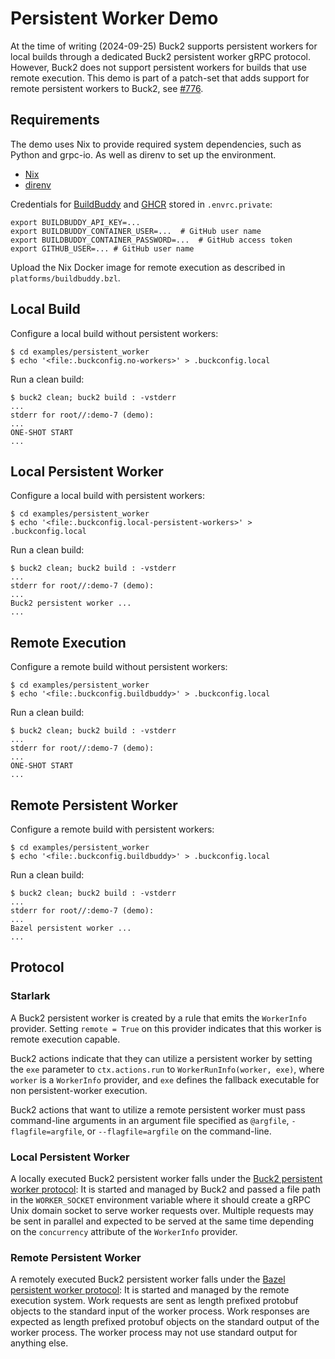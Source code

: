 # Persistent Worker Demo

At the time of writing (2024-09-25) Buck2 supports persistent workers
for local builds through a dedicated Buck2 persistent worker gRPC
protocol. However, Buck2 does not support persistent workers for builds
that use remote execution. This demo is part of a patch-set that adds
support for remote persistent workers to Buck2, see [#776].

[#776]: https://github.com/facebook/buck2/issues/776

## Requirements

The demo uses Nix to provide required system dependencies, such as
Python and grpc-io. As well as direnv to set up the environment.

- [Nix](https://nixos.org/)
- [direnv](https://direnv.net/)

Credentials for [BuildBuddy](https://www.buildbuddy.io/) and
[GHCR](https://ghcr.io) stored in `.envrc.private`:
```
export BUILDBUDDY_API_KEY=...
export BUILDBUDDY_CONTAINER_USER=...  # GitHub user name
export BUILDBUDDY_CONTAINER_PASSWORD=...  # GitHub access token
export GITHUB_USER=... # GitHub user name
```

Upload the Nix Docker image for remote execution as described in
`platforms/buildbuddy.bzl`.

## Local Build

Configure a local build without persistent workers:
```
$ cd examples/persistent_worker
$ echo '<file:.buckconfig.no-workers>' > .buckconfig.local
```

Run a clean build:
```
$ buck2 clean; buck2 build : -vstderr
...
stderr for root//:demo-7 (demo):
...
ONE-SHOT START
...
```

## Local Persistent Worker

Configure a local build with persistent workers:
```
$ cd examples/persistent_worker
$ echo '<file:.buckconfig.local-persistent-workers>' > .buckconfig.local
```

Run a clean build:
```
$ buck2 clean; buck2 build : -vstderr
...
stderr for root//:demo-7 (demo):
...
Buck2 persistent worker ...
...
```

## Remote Execution

Configure a remote build without persistent workers:
```
$ cd examples/persistent_worker
$ echo '<file:.buckconfig.buildbuddy>' > .buckconfig.local
```

Run a clean build:
```
$ buck2 clean; buck2 build : -vstderr
...
stderr for root//:demo-7 (demo):
...
ONE-SHOT START
...
```

## Remote Persistent Worker

Configure a remote build with persistent workers:
```
$ cd examples/persistent_worker
$ echo '<file:.buckconfig.buildbuddy>' > .buckconfig.local
```

Run a clean build:
```
$ buck2 clean; buck2 build : -vstderr
...
stderr for root//:demo-7 (demo):
...
Bazel persistent worker ...
...
```

## Protocol

### Starlark

A Buck2 persistent worker is created by a rule that emits the
`WorkerInfo` provider. Setting `remote = True` on this provider
indicates that this worker is remote execution capable.

Buck2 actions indicate that they can utilize a persistent worker by
setting the `exe` parameter to `ctx.actions.run` to
`WorkerRunInfo(worker, exe)`, where `worker` is a `WorkerInfo` provider,
and `exe` defines the fallback executable for non persistent-worker
execution.

Buck2 actions that want to utilize a remote persistent worker must pass
command-line arguments in an argument file specified as `@argfile`,
`-flagfile=argfile`, or `--flagfile=argfile` on the command-line.

### Local Persistent Worker

A locally executed Buck2 persistent worker falls under the [Buck2
persistent worker protocol](./proto/buck2/worker.proto): It is started
and managed by Buck2 and passed a file path in the `WORKER_SOCKET`
environment variable where it should create a gRPC Unix domain socket to
serve worker requests over. Multiple requests may be sent in parallel
and expected to be served at the same time depending on the
`concurrency` attribute of the `WorkerInfo` provider.

### Remote Persistent Worker

A remotely executed Buck2 persistent worker falls under the [Bazel
persistent worker protocol](./proto/bazel/worker_protocol.proto): It is
started and managed by the remote execution system. Work requests are
sent as length prefixed protobuf objects to the standard input of the
worker process. Work responses are expected as length prefixed protobuf
objects on the standard output of the worker process. The worker process
may not use standard output for anything else.
